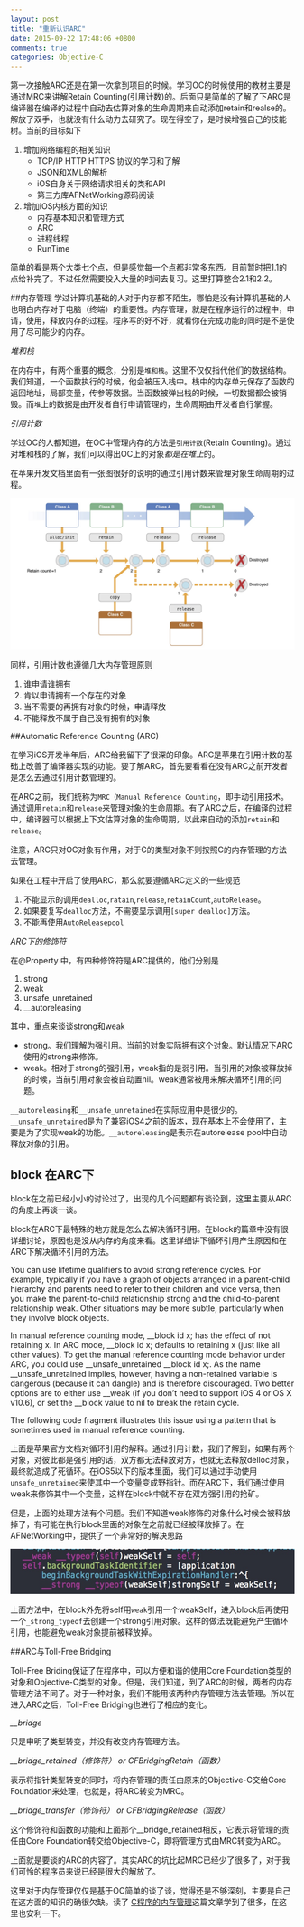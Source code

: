 ```yaml
---
layout: post
title: "重新认识ARC"
date: 2015-09-22 17:48:06 +0800
comments: true
categories: Objective-C
---
```


第一次接触ARC还是在第一次拿到项目的时候。学习OC的时候使用的教材主要是通过MRC来讲解Retain Counting(引用计数)的。后面只是简单的了解了下ARC是编译器在编译的过程中自动去估算对象的生命周期来自动添加retain和realse的。解放了双手，也就没有什么动力去研究了。现在得空了，是时候增强自己的技能树。当前的目标如下

<!--more-->  
1. 增加网络编程的相关知识
	+ TCP/IP HTTP HTTPS 协议的学习和了解
	+ JSON和XML的解析
	+ iOS自身关于网络请求相关的类和API
	+ 第三方库AFNetWorking源码阅读
2. 增加iOS内核方面的知识
	+ 内存基本知识和管理方式
	+ ARC
	+ 进程线程
	+ RunTime

简单的看是两个大类七个点，但是感觉每一个点都非常多东西。目前暂时把1.1的点给补完了。不过任然需要投入大量的时间去复习。这里打算整合2.1和2.2。

##内存管理
学过计算机基础的人对于内存都不陌生，哪怕是没有计算机基础的人也明白内存对于电脑（终端）的重要性。内存管理，就是在程序运行的过程中，申请，使用，释放内存的过程。程序写的好不好，就看你在完成功能的同时是不是使用了尽可能少的内存。

*堆和栈*

在内存中，有两个重要的概念，分别是`堆和栈`。这里不仅仅指代他们的数据结构。我们知道，一个函数执行的时候，他会被压入栈中。栈中的内存单元保存了函数的返回地址，局部变量，传参等数据。当函数被弹出栈的时候，一切数据都会被销毁。而`堆`上的数据是由开发者自行申请管理的，生命周期由开发者自行掌握。

*引用计数*

学过OC的人都知道，在OC中管理内存的方法是`引用计数`(Retain Counting)。通过对堆和栈的了解，我们可以得出OC上的对象*都是在堆上*的。

在苹果开发文档里面有一张图很好的说明的通过引用计数来管理对象生命周期的过程。

![引用计数](/media/14429735006902.jpg)


同样，引用计数也遵循几大内存管理原则

1. 谁申请谁拥有
2. 肯以申请拥有一个存在的对象
3. 当不需要的再拥有对象的时候，申请释放
4. 不能释放不属于自己没有拥有的对象

##Automatic Reference Counting (ARC)

在学习iOS开发半年后，ARC给我留下了很深的印象。ARC是苹果在引用计数的基础上改善了编译器实现的功能。要了解ARC，首先要看看在没有ARC之前开发者是怎么去通过引用计数管理的。

在ARC之前，我们统称为`MRC（Manual Reference Counting`，即手动引用技术。通过调用`retain`和`release`来管理对象的生命周期。有了ARC之后，在编译的过程中，编译器可以根据上下文估算对象的生命周期，以此来自动的添加`retain`和`release`。

注意，ARC只对OC对象有作用，对于C的类型对象不则按照C的内存管理的方法去管理。

如果在工程中开启了使用ARC，那么就要遵循ARC定义的一些规范

1. 不能显示的调用`dealloc`,`ratain`,`release`,`retainCount`,`autoRelease`。
2. 如果要复写`dealloc`方法，不需要显示调用`[super dealloc]`方法。
3. 不能再使用`AutoReleasepool`

*ARC下的修饰符*

在@Property 中，有四种修饰符是ARC提供的，他们分别是
1. strong
2. weak
3. unsafe_unretained
4. __autoreleasing

其中，重点来谈谈strong和weak

* strong。我们理解为强引用。当前的对象实际拥有这个对象。默认情况下ARC使用的strong来修饰。
* weak。相对于strong的强引用，weak指的是弱引用。当引用的对象被释放掉的时候，当前引用对象会被自动置nil。weak通常被用来解决循环引用的问题。

`__autoreleasing`和`__unsafe_unretained`在实际应用中是很少的。`__unsafe_unretained`是为了兼容iOS4之前的版本，现在基本上不会使用了，主要是为了实现weak的功能。`__autoreleasing`是表示在autorelease pool中自动释放对象的引用。

## block 在ARC下

block在之前已经小小的讨论过了，出现的几个问题都有谈论到，这里主要从ARC的角度上再谈一谈。

block在ARC下最特殊的地方就是怎么去解决循环引用。在block的篇章中没有很详细讨论，原因也是没从内存的角度来看。这里详细讲下循环引用产生原因和在ARC下解决循环引用的方法。


>
You can use lifetime qualifiers to avoid strong reference cycles. For example, typically if you have a graph of objects arranged in a parent-child hierarchy and parents need to refer to their children and vice versa, then you make the parent-to-child relationship strong and the child-to-parent relationship weak. Other situations may be more subtle, particularly when they involve block objects.
>
In manual reference counting mode, __block id x; has the effect of not retaining x. In ARC mode, __block id x; defaults to retaining x (just like all other values). To get the manual reference counting mode behavior under ARC, you could use __unsafe_unretained __block id x;. As the name __unsafe_unretained implies, however, having a non-retained variable is dangerous (because it can dangle) and is therefore discouraged. Two better options are to either use __weak (if you don’t need to support iOS 4 or OS X v10.6), or set the __block value to nil to break the retain cycle.
>
The following code fragment illustrates this issue using a pattern that is sometimes used in manual reference counting.

上面是苹果官方文档对循环引用的解释。通过引用计数，我们了解到，如果有两个对象，对彼此都是强引用的话，双方都无法释放对方，也就无法释放delloc对象，最终就造成了死循环。在iOS5以下的版本里面，我们可以通过手动使用`unsafe_unretained`来使其中一个变量变成野指针。而在ARC下，我们通过使用weak来修饰其中一个变量，这样在block中就不存在双方强引用的抢矿。

但是，上面的处理方法有个问题。我们不知道weak修饰的对象什么时候会被释放掉了，有可能在执行block里面的对象在之前就已经被释放掉了。在AFNetWorking中，提供了一个非常好的解决思路


![](/media/14429947239639.jpg)



上面方法中，在block外先将self用`weak`引用一个weakSelf，进入block后再使用一个`_strong_typeof`去创建一个strong引用对象。这样的做法既能避免产生循环引用，也能避免weak对象提前被释放掉。

##ARC与Toll-Free Bridging

Toll-Free Briding保证了在程序中，可以方便和谐的使用Core Foundation类型的对象和Objective-C类型的对象。但是，我们知道，到了ARC的时候，两者的内存管理方法不同了。对于一种对象，我们不能用该两种内存管理方法去管理。所以在进入ARC之后，Toll-Free Bridging也进行了相应的变化。

*__bridge*

只是申明了类型转变，并没有改变内存管理方法。

*__bridge_retained（修饰符） or CFBridgingRetain（函数）*

表示将指针类型转变的同时，将内存管理的责任由原来的Objective-C交给Core Foundation来处理，也就是，将ARC转变为MRC。

*__bridge_transfer（修饰符） or CFBridgingRelease（函数）*

这个修饰符和函数的功能和上面那个__bridge_retained相反，它表示将管理的责任由Core Foundation转交给Objective-C，即将管理方式由MRC转变为ARC。

上面就是要谈的ARC的内容了。其实ARC的坑比起MRC已经少了很多了，对于我们可怜的程序员来说已经是很大的解放了。

这里对于内存管理仅仅是基于OC简单的谈了谈，觉得还是不够深刻，主要是自己在这方面的知识的确很欠缺。读了
[C程序的内存管理](http://casatwy.com/ccheng-xu-de-nei-cun-guan-li.html)这篇文章学到了很多，在这里也安利一下。




